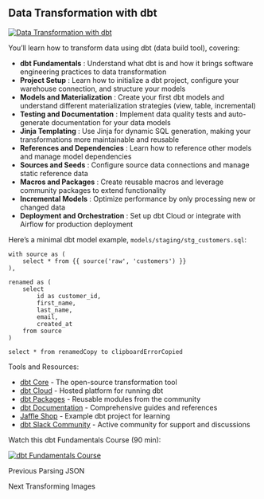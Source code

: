 ## Data Transformation with dbt

[![Data Transformation with
dbt](https://i.ytimg.com/vi_webp/5rNquRnNb4E/sddefault.webp)](https://youtu.be/5rNquRnNb4E)

You’ll learn how to transform data using dbt (data build tool), covering:

  * **dbt Fundamentals** : Understand what dbt is and how it brings software engineering practices to data transformation
  * **Project Setup** : Learn how to initialize a dbt project, configure your warehouse connection, and structure your models
  * **Models and Materialization** : Create your first dbt models and understand different materialization strategies (view, table, incremental)
  * **Testing and Documentation** : Implement data quality tests and auto-generate documentation for your data models
  * **Jinja Templating** : Use Jinja for dynamic SQL generation, making your transformations more maintainable and reusable
  * **References and Dependencies** : Learn how to reference other models and manage model dependencies
  * **Sources and Seeds** : Configure source data connections and manage static reference data
  * **Macros and Packages** : Create reusable macros and leverage community packages to extend functionality
  * **Incremental Models** : Optimize performance by only processing new or changed data
  * **Deployment and Orchestration** : Set up dbt Cloud or integrate with Airflow for production deployment

Here’s a minimal dbt model example, `models/staging/stg_customers.sql`:

    
    
    with source as (
        select * from {{ source('raw', 'customers') }}
    ),
    
    renamed as (
        select
            id as customer_id,
            first_name,
            last_name,
            email,
            created_at
        from source
    )
    
    select * from renamedCopy to clipboardErrorCopied

Tools and Resources:

  * [dbt Core](https://github.com/dbt-labs/dbt-core) \- The open-source transformation tool
  * [dbt Cloud](https://www.getdbt.com/product/dbt-cloud) \- Hosted platform for running dbt
  * [dbt Packages](https://hub.getdbt.com/) \- Reusable modules from the community
  * [dbt Documentation](https://docs.getdbt.com/) \- Comprehensive guides and references
  * [Jaffle Shop](https://github.com/dbt-labs/jaffle_shop) \- Example dbt project for learning
  * [dbt Slack Community](https://www.getdbt.com/community/) \- Active community for support and discussions

Watch this dbt Fundamentals Course (90 min):

[![dbt Fundamentals
Course](https://i.ytimg.com/vi_webp/5rNquRnNb4E/sddefault.webp)](https://youtu.be/5rNquRnNb4E)

Previous Parsing JSON

Next Transforming Images

